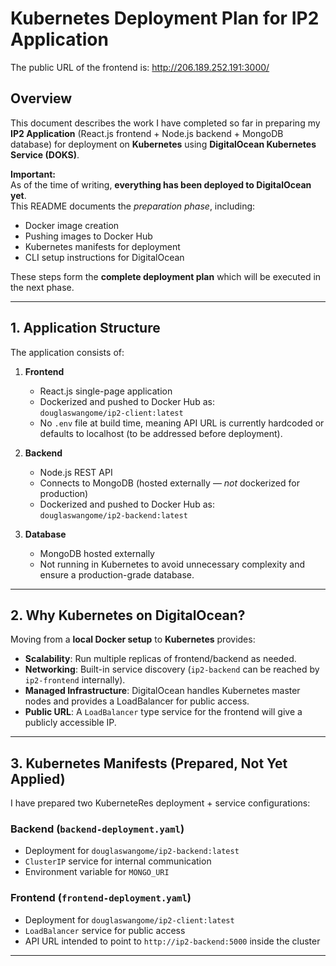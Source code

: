 # Kubernetes Deployment Plan for IP2 Application

The public URL of the frontend is: http://206.189.252.191:3000/

## Overview

This document describes the work I have completed so far in preparing my **IP2 Application** (React.js frontend + Node.js backend + MongoDB database) for deployment on **Kubernetes** using **DigitalOcean Kubernetes Service (DOKS)**.

**Important:**  
As of the time of writing, **everything has been deployed to DigitalOcean yet**.  
This README documents the _preparation phase_, including:

- Docker image creation
- Pushing images to Docker Hub
- Kubernetes manifests for deployment
- CLI setup instructions for DigitalOcean

These steps form the **complete deployment plan** which will be executed in the next phase.

---

## 1. Application Structure

The application consists of:

1. **Frontend**

   - React.js single-page application
   - Dockerized and pushed to Docker Hub as:  
     `douglaswangome/ip2-client:latest`
   - No `.env` file at build time, meaning API URL is currently hardcoded or defaults to localhost (to be addressed before deployment).

2. **Backend**

   - Node.js REST API
   - Connects to MongoDB (hosted externally — _not_ dockerized for production)
   - Dockerized and pushed to Docker Hub as:  
     `douglaswangome/ip2-backend:latest`

3. **Database**
   - MongoDB hosted externally
   - Not running in Kubernetes to avoid unnecessary complexity and ensure a production-grade database.

---

## 2. Why Kubernetes on DigitalOcean?

Moving from a **local Docker setup** to **Kubernetes** provides:

- **Scalability**: Run multiple replicas of frontend/backend as needed.
- **Networking**: Built-in service discovery (`ip2-backend` can be reached by `ip2-frontend` internally).
- **Managed Infrastructure**: DigitalOcean handles Kubernetes master nodes and provides a LoadBalancer for public access.
- **Public URL**: A `LoadBalancer` type service for the frontend will give a publicly accessible IP.

---

## 3. Kubernetes Manifests (Prepared, Not Yet Applied)

I have prepared two KuberneteRes deployment + service configurations:

### Backend (`backend-deployment.yaml`)

- Deployment for `douglaswangome/ip2-backend:latest`
- `ClusterIP` service for internal communication
- Environment variable for `MONGO_URI`

### Frontend (`frontend-deployment.yaml`)

- Deployment for `douglaswangome/ip2-client:latest`
- `LoadBalancer` service for public access
- API URL intended to point to `http://ip2-backend:5000` inside the cluster

---
